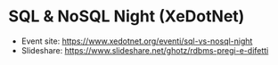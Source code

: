 # SQL & NoSQL Night (XeDotNet)
* Event site: https://www.xedotnet.org/eventi/sql-vs-nosql-night
* Slideshare: https://www.slideshare.net/ghotz/rdbms-pregi-e-difetti
